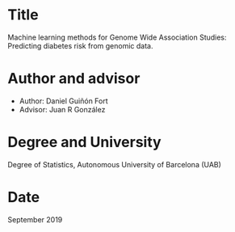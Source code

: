 # Title

Machine learning methods for Genome Wide Association Studies: Predicting diabetes risk from genomic data.

# Author and advisor

- Author: Daniel Guiñón Fort
- Advisor: Juan R González

# Degree and University

Degree of Statistics, Autonomous University of Barcelona (UAB)

# Date

September 2019